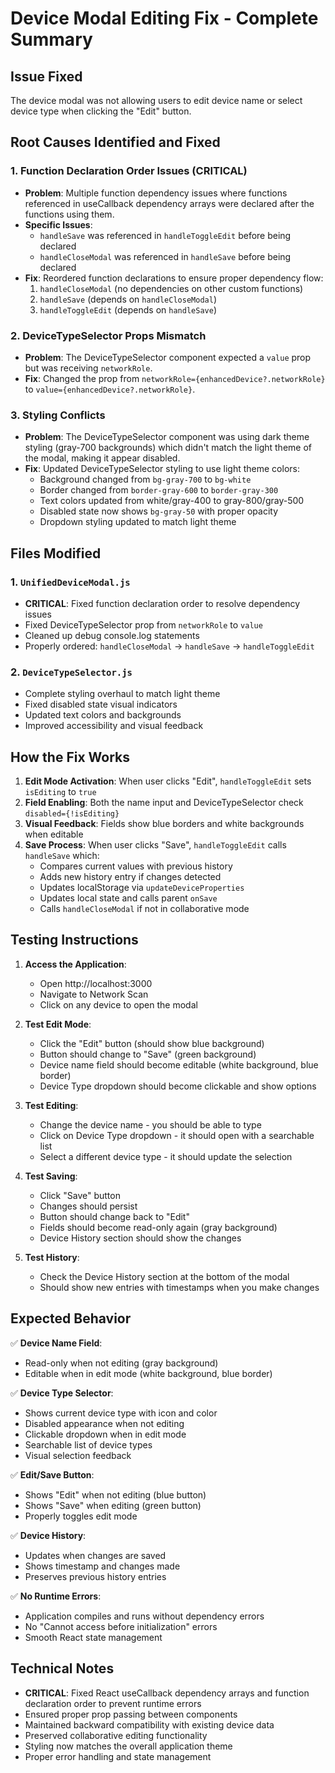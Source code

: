 # Device Modal Editing Fix - Complete Summary

## Issue Fixed
The device modal was not allowing users to edit device name or select device type when clicking the "Edit" button.

## Root Causes Identified and Fixed

### 1. **Function Declaration Order Issues (CRITICAL)**
- **Problem**: Multiple function dependency issues where functions referenced in useCallback dependency arrays were declared after the functions using them.
- **Specific Issues**:
  - `handleSave` was referenced in `handleToggleEdit` before being declared
  - `handleCloseModal` was referenced in `handleSave` before being declared
- **Fix**: Reordered function declarations to ensure proper dependency flow:
  1. `handleCloseModal` (no dependencies on other custom functions)
  2. `handleSave` (depends on `handleCloseModal`)
  3. `handleToggleEdit` (depends on `handleSave`)

### 2. **DeviceTypeSelector Props Mismatch**
- **Problem**: The DeviceTypeSelector component expected a `value` prop but was receiving `networkRole`.
- **Fix**: Changed the prop from `networkRole={enhancedDevice?.networkRole}` to `value={enhancedDevice?.networkRole}`.

### 3. **Styling Conflicts**
- **Problem**: The DeviceTypeSelector component was using dark theme styling (gray-700 backgrounds) which didn't match the light theme of the modal, making it appear disabled.
- **Fix**: Updated DeviceTypeSelector styling to use light theme colors:
  - Background changed from `bg-gray-700` to `bg-white`
  - Border changed from `border-gray-600` to `border-gray-300`
  - Text colors updated from white/gray-400 to gray-800/gray-500
  - Disabled state now shows `bg-gray-50` with proper opacity
  - Dropdown styling updated to match light theme

## Files Modified

### 1. `UnifiedDeviceModal.js`
- **CRITICAL**: Fixed function declaration order to resolve dependency issues
- Fixed DeviceTypeSelector prop from `networkRole` to `value`
- Cleaned up debug console.log statements
- Properly ordered: `handleCloseModal` → `handleSave` → `handleToggleEdit`

### 2. `DeviceTypeSelector.js`
- Complete styling overhaul to match light theme
- Fixed disabled state visual indicators
- Updated text colors and backgrounds
- Improved accessibility and visual feedback

## How the Fix Works

1. **Edit Mode Activation**: When user clicks "Edit", `handleToggleEdit` sets `isEditing` to `true`
2. **Field Enabling**: Both the name input and DeviceTypeSelector check `disabled={!isEditing}` 
3. **Visual Feedback**: Fields show blue borders and white backgrounds when editable
4. **Save Process**: When user clicks "Save", `handleToggleEdit` calls `handleSave` which:
   - Compares current values with previous history
   - Adds new history entry if changes detected
   - Updates localStorage via `updateDeviceProperties`
   - Updates local state and calls parent `onSave`
   - Calls `handleCloseModal` if not in collaborative mode

## Testing Instructions

1. **Access the Application**:
   - Open http://localhost:3000
   - Navigate to Network Scan
   - Click on any device to open the modal

2. **Test Edit Mode**:
   - Click the "Edit" button (should show blue background)
   - Button should change to "Save" (green background)
   - Device name field should become editable (white background, blue border)
   - Device Type dropdown should become clickable and show options

3. **Test Editing**:
   - Change the device name - you should be able to type
   - Click on Device Type dropdown - it should open with a searchable list
   - Select a different device type - it should update the selection

4. **Test Saving**:
   - Click "Save" button
   - Changes should persist
   - Button should change back to "Edit"
   - Fields should become read-only again (gray background)
   - Device History section should show the changes

5. **Test History**:
   - Check the Device History section at the bottom of the modal
   - Should show new entries with timestamps when you make changes

## Expected Behavior

✅ **Device Name Field**: 
- Read-only when not editing (gray background)
- Editable when in edit mode (white background, blue border)

✅ **Device Type Selector**:
- Shows current device type with icon and color
- Disabled appearance when not editing
- Clickable dropdown when in edit mode
- Searchable list of device types
- Visual selection feedback

✅ **Edit/Save Button**:
- Shows "Edit" when not editing (blue button)
- Shows "Save" when editing (green button)
- Properly toggles edit mode

✅ **Device History**:
- Updates when changes are saved
- Shows timestamp and changes made
- Preserves previous history entries

✅ **No Runtime Errors**:
- Application compiles and runs without dependency errors
- No "Cannot access before initialization" errors
- Smooth React state management

## Technical Notes

- **CRITICAL**: Fixed React useCallback dependency arrays and function declaration order to prevent runtime errors
- Ensured proper prop passing between components
- Maintained backward compatibility with existing device data
- Preserved collaborative editing functionality
- Styling now matches the overall application theme
- Proper error handling and state management
